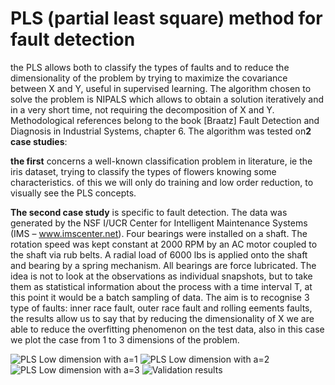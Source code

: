 
# PLS (partial least square) method for fault detection

the PLS allows both to classify the types of faults and to reduce the dimensionality of the problem by trying to maximize the covariance between X and Y, useful in supervised learning.
The algorithm chosen to solve the problem is NIPALS which allows to obtain a solution iteratively and in a very short time, not requiring the decomposition of X and Y.
Methodological references belong to the book [Braatz] Fault Detection and Diagnosis in Industrial Systems, chapter 6.
The algorithm was tested on**2 case studies**:

**the first** concerns a well-known classification problem in literature, ie the iris dataset, trying to classify the types of flowers knowing some characteristics. of this we will only do training and low order reduction, to visually see the PLS concepts.

**The second case study** is specific to fault detection.
The data was generated by the NSF I/UCR Center for Intelligent Maintenance Systems (IMS – www.imscenter.net).
Four bearings were installed on a shaft. The rotation speed was kept constant at 2000 RPM by an AC motor coupled to the shaft via rub belts. A radial load of 6000 lbs is applied onto the shaft and bearing by a spring mechanism. All bearings are force lubricated.
The idea is not to look at the observations as individual snapshots, but to take them as statistical information about the process with a time interval T, at this point it would be a batch sampling of data.
The aim is to recognise 3 type of faults: inner race fault, outer race fault and rolling eements faults, the results allow us to say that by reducing the dimensionality of X we are able to reduce the overfitting phenomenon on the test data, also in this case we plot the case from 1 to 3 dimensions of the problem.

![PLS Low dimension with a=1](https://user-images.githubusercontent.com/98172442/229098947-1b50a3a0-c531-4587-877c-aabfcc606800.png)
![PLS Low dimension with a=2](https://user-images.githubusercontent.com/98172442/229098972-bc568b66-409e-41ab-b195-eebc6bda7486.png)
![PLS Low dimension with a=3](https://user-images.githubusercontent.com/98172442/229098847-4a9b2d2c-c1c7-4826-b95b-586026d855f1.png)
![Validation results](https://user-images.githubusercontent.com/98172442/229099356-147ade38-be0a-4176-9cf2-ef7ebed3532c.png)


